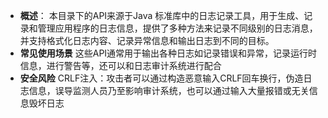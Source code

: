 - **概述**：
    本目录下的API来源于Java 标准库中的日志记录工具，用于生成、记录和管理应用程序的日志信息，提供了多种方法来记录不同级别的日志消息，并支持格式化日志内容、记录异常信息和输出日志到不同的目标。
- **常见使用场景**
    这些API通常用于输出各种日志如记录错误和异常，记录运行时信息，进行警告等，还可以和日志审计系统进行配合
- **安全风险**
    CRLF注入：攻击者可以通过构造恶意输入CRLF回车换行，伪造日志信息，误导监测人员乃至影响审计系统，也可以通过输入大量报错或无关信息毁坏日志
